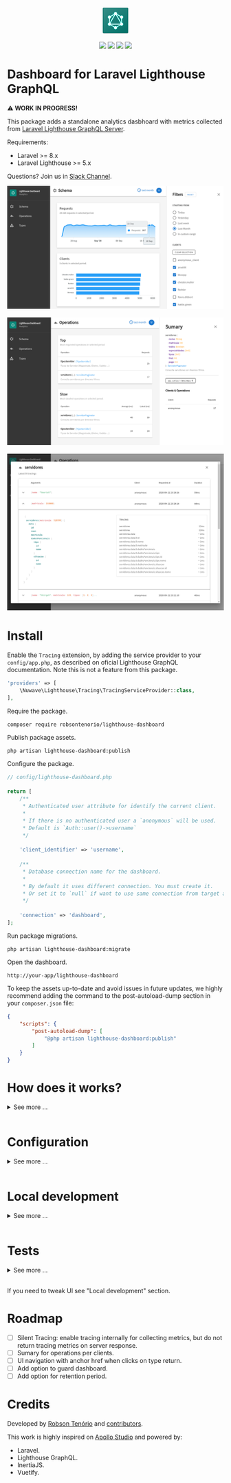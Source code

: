 <p align="center">
  <img src="dashboard.png">  
</p>
<p align="center">
    <img src="https://codecov.io/gh/robsontenorio/lighthouse-dashboard/branch/master/graph/badge.svg" />
    <img src="https://img.shields.io/packagist/v/robsontenorio/lighthouse-dashboard.svg" />
    <img src="https://img.shields.io/packagist/dt/robsontenorio/lighthouse-dashboard.svg" />
    <a href="https://join.slack.com/t/lighthousedashboard/shared_invite/zt-hyqiy6fk-HHrxTH_nJH7VtfKfuCSv5Q">
    <img src="https://img.shields.io/badge/slack-chat-blue.svg?logo=slack"/>
    </a>
</p>

# Dashboard for Laravel Lighthouse GraphQL

**:warning: WORK IN PROGRESS!**

This package adds a standalone analytics dasbhoard with metrics collected from  [Laravel Lighthouse GraphQL Server](https://lighthouse-php.com/).

Requirements:

- Laravel >= 8.x
- Laravel Lighthouse >= 5.x

Questions? Join us in [Slack Channel](https://join.slack.com/t/lighthousedashboard/shared_invite/zt-hyqiy6fk-HHrxTH_nJH7VtfKfuCSv5Q).


<kbd>
    <img src="readme2.png">
</kbd>
<br><br>
<kbd>
    <img src="readme1.png">
</kbd>
<br><br>
<kbd>
    <img src="readme3.png">
</kbd>

# Install 

Enable the `Tracing` extension, by adding the service provider to your `config/app.php`, as described on oficial Lighthouse GraphQL documentation. Note this is not a feature from this package.

```php
'providers' => [
    \Nuwave\Lighthouse\Tracing\TracingServiceProvider::class,
],
```

Require the package.

```
composer require robsontenorio/lighthouse-dashboard
```


Publish package assets.

```
php artisan lighthouse-dashboard:publish
```

Configure the package.

```php
// config/lighthouse-dashboard.php

return [
    /**
     * Authenticated user attribute for identify the current client.
     * 
     * If there is no authenticated user a `anonymous` will be used.
     * Default is `Auth::user()->username`
     */

    'client_identifier' => 'username',

    /**
     * Database connection name for the dashboard.
     * 
     * By default it uses different connection. You must create it.
     * Or set it to `null` if want to use same connection from target app.
     */

    'connection' => 'dashboard',
];
```

Run package migrations.

```
php artisan lighthouse-dashboard:migrate
```

Open the dashboard.

```
http://your-app/lighthouse-dashboard
```

To keep the assets up-to-date and avoid issues in future updates, we highly recommend adding the command to the post-autoload-dump section in your `composer.json` file:

```json
{    
    "scripts": {
        "post-autoload-dump": [            
            "@php artisan lighthouse-dashboard:publish"
        ]
    }
}
```

# How does it works?

<details>
<summary>See more ...<br><br></summary>

By enabling `Tracing` extension on Laravel Lighthouse GraphQL Server, every operation automatically is profiled with its execution metrics.

- GraphQL request is made.
- Dashboard listen to `ManipulateResult` event and collect metrics from current operation.
- Metrics are stored on dashboard.

The GraphQL server performance is not affected by this package, once metrics are collect after response is sent by server.

By default, metrics are stored on same target app database. But if you want to keep things separated you can select a different database connection to store metrics.
</details>

# Configuration


<details>
<summary>See more ...<br><br></summary>

/config/lighthouse-dashboard.php
```php
return [
    /**
     * Authenticated user attribute for identify the current client.
     * 
     * If there is no authenticated user a `anonymous` will be used.
     * Default is `Auth::user()->username`
     */

    'client_identifier' => 'username',

    /**
     * Database connection name for the dashboard.
     * 
     * By default it uses different connection. You must create it.
     * Or set it to `null` if want to use same connection from target app.
     */

    'connection' => 'dashboard',
];
```
</details>

# Local development

<details><summary>See more ...<br><br></summary>

Once this package includes UI, the only way to test it is by running it through target app.

### Uninstall  

If you previous installed this package, **first uninstall it from target app**.

Remove this entry from `composer.json`.

```json
{    
    "scripts": {
        "post-autoload-dump": [ 
            "@php artisan lighthouse-dashboard:publish"
        ]
    }
}
```

Remove package.

```
composer remove robsontenorio/lighthouse-dashboard
```

Remove package public assets from target app.

```
rm -rf /path/to/app/public/vendor/lighthouse-dashboard
```

### Install locally

Clone the repository, then on target app add to `composer.json`

```json
 "repositories": {
        "robsontenorio/lighthouse-dashboard": {
            "type": "path",
            "url": "/local/path/to/lighthouse-dashboard",
            "options": {
                "symlink": true
            }
        }
    }
```

Require local package version.

```sh
composer require robsontenorio/lighthouse-dashboard @dev
```

Create symlink from target app `/public` assets to local package assets.

```sh
ln -s /path/to/app/vendor/robsontenorio/lighthouse-dashboard/public/vendor /path/to/app/public/vendor
```

From target app enter to package vendor folder.

```sh
cd vendor/robsontenorio/lighthouse-dashboard
```

Install composer dependencies.

```sh
composer install
```

Install frontend dependencies and start it on dev mode.

```sh
yarn dev
```

Then point to http://localhost:3000/lighthouse-dashboard/


## Reference model

<img src="dashboard-model.png" />

</details>

# Tests

<details>
<summary>See more ...<br><br></summary>

```bash
# run once
composer test

# run in watch mode
composer test:watch

# run once with coverage report in terminal
# see full report in ./coverage/html/index.html
composer test:coverage
```
</details>

If you need to tweak UI see "Local development" section.

# Roadmap

- [ ] Silent Tracing: enable tracing internally for collecting metrics, but do not return tracing metrics on server response.
- [ ] Sumary for operations per clients.
- [ ] UI navigation with anchor href when clicks on type return.
- [ ] Add option to guard dashboard.
- [ ] Add option for retention period.

# Credits

Developed by [Robson Tenório](https://twitter.com/robsontenorio) and [contributors](https://github.com/robsontenorio/lighthouse-dashboard/graphs/contributors).

This work is highly inspired on [Apollo Studio](https://studio.apollographql.com/) and powered by:

- Laravel.
- Lighthouse GraphQL.
- InertiaJS.
- Vuetify.
